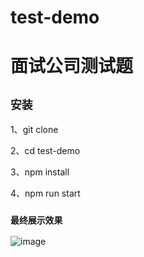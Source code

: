 # test-demo
面试公司测试题
=======


## `安装`

1、git clone

2、cd test-demo

3、npm install

4、npm run start


### `最终展示效果`
![image](https://github.com/bulinan/test-demo/master/src/assets/images/01.png)

